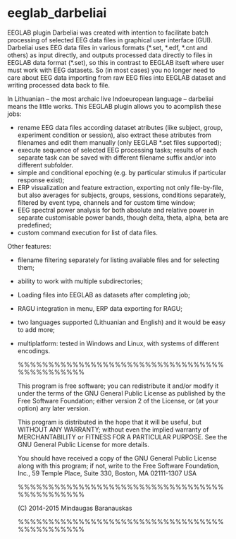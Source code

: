 eeglab_darbeliai
================

EEGLAB plugin Darbeliai was created with intention to facilitate batch processing of selected EEG data files in graphical user interface (GUI). Darbeliai uses EEG data files in various formats (\*.set, \*.edf, \*.cnt and others) as input directly, and outputs processed data directly to files in EEGLAB data format (\*.set), so this in contrast to EEGLAB itseft where user must work with EEG datasets. So (in most cases) you no longer need to care about EEG data importing from raw EEG files into EEGLAB dataset and writing processed data back to file. 

In Lithuanian – the most archaic live Indoeuropean language – darbeliai means the little works. 
This EEGLAB plugin allows you to acomplish these jobs:
* rename EEG data files according dataset atributes (like subject, group, experiment condition or session), also extract these atributes from filenames and edit them manually (only EEGLAB *.set files supported);
* execute sequence of selected EEG processing tasks; results of each separate task can be saved with different filename suffix and/or into different subfolder.
* simple and conditional epoching (e.g. by particular stimulus if particular response exist);
* ERP visualization and feature extraction, exporting not only file-by-file, but also averages for subjects, groups, sessions, conditions separately, filtered by event type, channels and for custom time window;
* EEG spectral power analysis for both absolute and relative power in separate customisable power bands, though delta, theta, alpha, beta are predefined;
* custom command execution for list of data files.

Other features:
* filename filtering separately for listing available files and for selecting them;
* ability to work with multiple subdirectories;
* Loading files into EEGLAB as datasets after completing job;
* RAGU integration in menu, ERP data exporting for RAGU;
* two languages supported (Lithuanian and English) and it would be easy to add more;
* multiplatform: tested in Windows and Linux, with systems of different encodings.

  %%%%%%%%%%%%%%%%%%%%%%%%%%%%%%%%%%%%%%%%%%%%%

  This program is free software; you can redistribute it and/or modify
  it under the terms of the GNU General Public License as published by
  the Free Software Foundation; either version 2 of the License, or
  (at your option) any later version.
 
  This program is distributed in the hope that it will be useful,
  but WITHOUT ANY WARRANTY; without even the implied warranty of
  MERCHANTABILITY or FITNESS FOR A PARTICULAR PURPOSE.  See the
  GNU General Public License for more details.
 
  You should have received a copy of the GNU General Public License
  along with this program; if not, write to the Free Software
  Foundation, Inc., 59 Temple Place, Suite 330, Boston, MA  02111-1307  USA
 
  %%%%%%%%%%%%%%%%%%%%%%%%%%%%%%%%%%%%%%%%%%%%%
 
  (C) 2014-2015 Mindaugas Baranauskas   
 
  %%%%%%%%%%%%%%%%%%%%%%%%%%%%%%%%%%%%%%%%%%%%%

